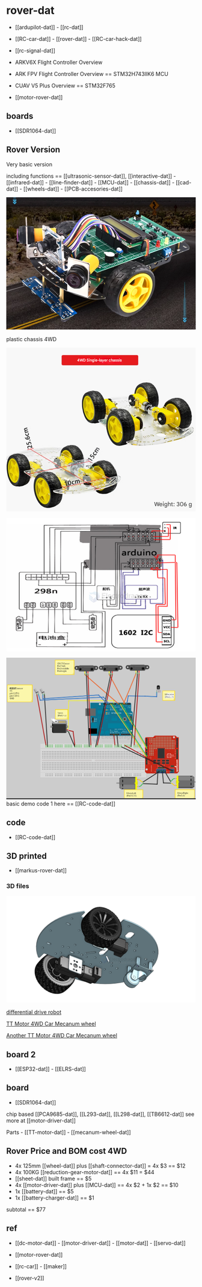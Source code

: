 
# rover-dat

- [[ardupilot-dat]] - [[rc-dat]]



- [[RC-car-dat]] - [[rover-dat]] - [[RC-car-hack-dat]]

- [[rc-signal-dat]]

- ARKV6X Flight Controller Overview
- ARK FPV Flight Controller Overview == STM32H743IIK6 MCU
- CUAV V5 Plus Overview == STM32F765

- [[motor-rover-dat]]



## boards 

- [[SDR1064-dat]]




## Rover Version 

Very basic version 

including functions == [[ultrasonic-sensor-dat]], [[interactive-dat]] - [[infrared-dat]] - [[line-finder-dat]] - [[MCU-dat]] - [[chassis-dat]] - [[cad-dat]] - [[wheels-dat]] - [[PCB-accesories-dat]]

![](2025-06-15-12-56-47.png)

plastic chassis 4WD

![](2025-06-15-13-03-31.png)

![](2025-06-15-14-10-56.png)

![](2025-06-15-14-22-34.png)
basic demo code 1 here == [[RC-code-dat]]



## code 

- [[RC-code-dat]]



## 3D printed 

- [[markus-rover-dat]]


### 3D files 

![](2025-05-23-15-11-02.png)

[differential drive robot](https://cad.onshape.com/documents/78baf3d450629341539223b8/w/67b1d15167c8efd1d8242192/e/0e64a58d61cf14a49375d9c6?renderMode=0&uiState=68301fdbbe87bf505c7cb858)

[TT Motor 4WD Car Mecanum wheel](https://cad.onshape.com/documents/ffe6ad9ac868a2e0b125a547/w/06961ea3665cb10f47c1f6fe/e/c6b6790270216188fea6ddec?renderMode=0&uiState=6830205c37d051363fada807)

[Another TT Motor 4WD Car Mecanum wheel](https://cad.onshape.com/documents/3fc9a68709b7b211c126b7b0/w/fd59e3cfbe0cf012d3264ef8/e/f35859a1e063a8642be26811?renderMode=0&uiState=68302088624d574aaab00cc0)





## board 2 

- [[ESP32-dat]] - [[ELRS-dat]]

## board 

- [[SDR1064-dat]] 

chip based [[PCA9685-dat]], [[L293-dat]], [[L298-dat]], [[TB6612-dat]] see more at [[motor-driver-dat]]

Parts - [[TT-motor-dat]] - [[mecanum-wheel-dat]]


## Rover Price and BOM cost 4WD

- 4x 125mm [[wheel-dat]] plus [[shaft-connector-dat]] = 4x $3 == $12 
- 4x 100KG [[reduction-gear-motor-dat]] == 4x $11 = $44 
- [[sheet-dat]] built frame == $5
- 4x [[motor-driver-dat]] plus [[MCU-dat]] == 4x $2 + 1x $2 == $10
- 1x [[battery-dat]] == $5
- 1x [[battery-charger-dat]] == $1

subtotal == $77







## ref 

- [[dc-motor-dat]] - [[motor-driver-dat]] - [[motor-dat]] - [[servo-dat]]

- [[motor-rover-dat]]

- [[rc-car]] - [[maker]]

- [[rover-v2]]